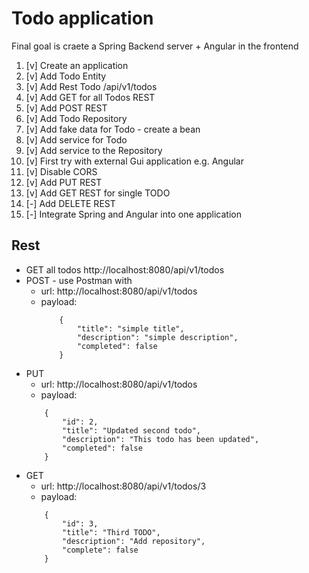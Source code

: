 # Todo application
 Final goal is craete a Spring Backend server + Angular in the frontend
 
 
1. [v] Create an application
2. [v] Add Todo Entity
3. [v] Add Rest Todo /api/v1/todos
4. [v] Add GET for all Todos REST
5. [v] Add POST REST
6. [v] Add Todo Repository
7. [v] Add fake data for Todo - create a bean
8. [v] Add service for Todo
9. [v] Add service to the Repository
10. [v] First try with external Gui application e.g. Angular
11. [v] Disable CORS
12. [v] Add PUT REST
13. [v] Add GET REST for single TODO
102. [-] Add DELETE REST
103. [-] Integrate Spring and Angular into one application



## Rest
- GET all todos http://localhost:8080/api/v1/todos
- POST - use Postman with
  - url: http://localhost:8080/api/v1/todos
  - payload:
    ```
        {
            "title": "simple title",
            "description": "simple description",
            "completed": false
        }
    ```
- PUT
    - url: http://localhost:8080/api/v1/todos
    - payload: 
    ```
        {
            "id": 2,
            "title": "Updated second todo",
            "description": "This todo has been updated",
            "completed": false
        }    
    ```
- GET
    - url: http://localhost:8080/api/v1/todos/3
    - payload:
    ```
        {
            "id": 3,
            "title": "Third TODO",
            "description": "Add repository",
            "complete": false
        }
    ```
